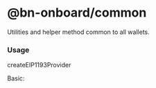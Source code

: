 # @bn-onboard/common

Utilities and helper method common to all wallets.

### Usage

createEIP1193Provider

Basic:

```typescript

```
